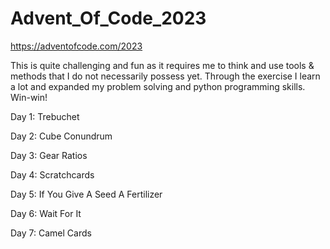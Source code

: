 # Advent_Of_Code_2023
https://adventofcode.com/2023

This is quite challenging and fun as it requires me to think and use tools & methods that I do not necessarily possess yet. Through the exercise I learn a lot and expanded my problem solving and python programming skills. Win-win!


Day 1: Trebuchet

Day 2: Cube Conundrum

Day 3: Gear Ratios

Day 4: Scratchcards

Day 5: If You Give A Seed A Fertilizer

Day 6: Wait For It

Day 7: Camel Cards

